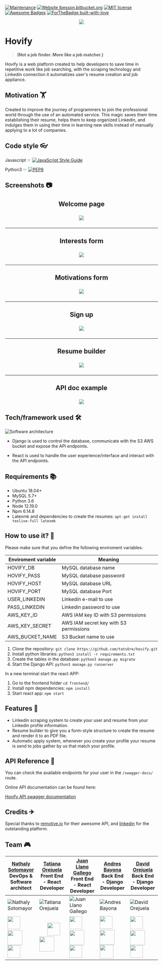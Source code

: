 [![Maintenance](https://img.shields.io/badge/Maintained%3F-yes-green.svg)](https://GitHub.com/Naereen/StrapDown.js/graphs/commit-activity) [![Website lbesson.bitbucket.org](https://img.shields.io/website-up-down-green-red/http/lbesson.bitbucket.org.svg)](http://lbesson.bitbucket.org/) [![MIT license](https://img.shields.io/badge/License-MIT-blue.svg)](https://lbesson.mit-license.org/) [![Awesome Badges](https://img.shields.io/badge/badges-awesome-green.svg)](https://github.com/Naereen/badges)  [![ForTheBadge built-with-love](http://ForTheBadge.com/images/badges/built-with-love.svg)](https://GitHub.com/Naereen/)
<p align="center">
  <img src="https://drive.google.com/uc?export=view&id=1JlxLIlPzMnq8S3pakHXxF9es8NGROPwH">
</p>

# Hovify 

> **(Not a job finder. More like a job matcher.)**

Hovify is a web platform created to help developers to save time in repetitive work like job searching, with the scraping technology and Linkedin connection it automatizes user's resume creation and job appliance.

## Motivation 🏋

Created to improve the journey of programmers to join the professional world through the use of an automated service. This magic saves them time establishing their resume, helps them to keep organized Linkedin, and indulges them in using their time in learning new skills instead of manually applying to a lot of companies.

## Code style 👓

Javascript ☞ [![JavaScript Style Guide](https://img.shields.io/badge/code_style-standard-brightgreen.svg)](https://standardjs.com) 

Python3  ☞ [![PEP8](https://img.shields.io/badge/code%20style-pep8-orange.svg)](https://www.python.org/dev/peps/pep-0008/)

## Screenshots  📷
<center>

## Welcome page
<p style="font-size:25px; font-weight:bold"> 
<img style="display: inline-block;" src="https://drive.google.com/uc?export=view&id=1ngR-qjOxUDyyVGYyDiqlan-hIsDGyMA6">
</p>

--------------

## Interests form
<p style="font-size:25px; font-weight:bold">
<img style="display: inline-block;" src="https://drive.google.com/uc?export=view&id=1lCrZBhaXeL41Z4wy72f8Sjy9CCFDzkAn">
</p>

---

## Motivations form
<p style="font-size:25px; font-weight:bold">
<img style="display: inline-block;" src="https://drive.google.com/uc?export=view&id=1bXcffDEcGVTNDxeYZbGuyce9G4F8Fzkp">
</p>

---

## Sign up
<p style="font-size:25px; font-weight:bold">
<img style="display: inline-block;" src="https://drive.google.com/uc?export=view&id=1C8r6M3UNo6-IV4K_NkpSNwW5JMv_m9Wm">
</p>

---

## Resume builder
<p style="font-size:25px; font-weight:bold"> 
<img style="display: inline-block;" src="https://drive.google.com/uc?export=view&id=1ldll1kjRkArSSU8oLV6XjmgQpceHM-JG">
</p>

---

## API doc example
<p style="font-size:25px; font-weight:bold"> 
<img style="display: inline-block;" src="https://drive.google.com/uc?export=view&id=1fn5Um6_PKuSEFuRMS-od771tXMX1EcR7">
</p>
</center>

## Tech/framework used 🛠

![Software architecture](https://drive.google.com/uc?export=view&id=1C75mJyQAXtClnMcUGra3eYxveVSFLQdF)

- Django is used to control the database, communicate with the S3 AWS bucket and expose the API endpoints.

- React is used to handle the user experience/interface and interact with the API endpoints.

## Requirements 📚

- Ubuntu 18.04+
- MySQL 5.7+
- Python 3.6
- Node 12.19.0
- Npm 6.14.8
- Latexmk and dependencies to create the resumes: `apt-get install texlive-full latexmk`

## How to use it? 📖

Please make sure that you define the following enviroment variables:

| Enviroment variable | Meaning |
|--|--|
| HOVIFY_DB | MySQL database name |
| HOVIFY_PASS| MySQL database password|
| HOVIFY_HOST| MySQL database URL|
| HOVIFY_PORT| MySQL database Port|
| USER_LINKEDIN| Linkedin e-mail to use |
| PASS_LINKEDIN| Linkedin password to use |
| AWS_KEY_ID| AWS IAM key ID with S3 permissions |
| AWS_KEY_SECRET| AWS IAM secret key with S3 permissions |
| AWS_BUCKET_NAME| S3 Bucket name to use |

1. Clone the repository: `git clone https://github.com/tatsOre/hovify.git`
2. Install python libraries: `python3 install -r requirements.txt`
2. Create the tables in the database: `python3 manage.py migrate`
3. Start the Django API: `python3 manage.py runserver`

In a new terminal start the react APP:

1. Go to the frontend folder `cd frontend/`
2. Install npm dependencies: `npm install`
3. Start react app: `npm start`

## Features 📜
 
 -  Linkedin scraping system to create your user and resume from your Linkedin profile information.
 - Resume builder to give you a form-style structure to create the resume and render it to an PDF file.
 - Automatic apply system, whenever you create your profile your resume is send to jobs gather by us that match your profile.

## API Reference 📰

You can check the available endpoints for your user in the `/swagger-docs/` route.

Online API documentation can be found here:

[Hovify API swagger documentation](https://hovify.herokuapp.com/swagger-docs/)

## Credits ✈

Special thanks to [remotive.io](https://remotive.io/) for their awesome API, and [linkedin](https://www.linkedin.com/mynetwork/) for the outstanding platform.

## Team 🎮

| [Nathaly Sotomayor](https://github.com/nathsotomayor) <br> DevOps & Software architect      | [Tatiana Orejuela](https://github.com/tatsOre/)  <br>  Front End - React Developer  |	[Juan Llano Gallego](https://github.com/llanojs/) <br> Front End - React Developer | [Andres Bayona](https://github.com/AndrewB4y) <br>  Back End - Django Developer| [David Orejuela](https://github.com/daorejuela1) <br>  Back End - Django Developer|
| -------------- | -------------- | ------------ |------------------- | --------- |
| ![Nathaly Sotomayor](https://drive.google.com/uc?export=view&id=1M_AqZWGESyEgcZMqUyLA9f4LLjeI9Mbg)   |![Tatiana Orejuela](https://drive.google.com/uc?export=view&id=1oDI09j8vZyTXnxILih4cFA1RyX6P4USa)    |  ![Juan Llano Gallego](https://drive.google.com/uc?export=view&id=1ipD4xqczqHosTr7e_V2xe-bPzr61oxjR) | ![Andres Bayona](https://drive.google.com/uc?export=view&id=1MFLJVNaqg8tGriQf214AqIS38eMTMe7b) | ![David Orejuela](https://drive.google.com/uc?export=view&id=1Z7ufHshnWyDEHCYW9Le906OhNfouzDRN)
| <a href="https://twitter.com/nathsotomayor" ><img style="display: inline-block;" src="https://drive.google.com/uc?export=view&id=1ug4ezQT3nLGNyXETpxrX7O1xPZDY2jfo" width="42px"></a> &nbsp;<a href="https://www.linkedin.com/in/nathsotomayor/" ><img style="display: inline-block;" src="https://drive.google.com/uc?export=view&id=1NUsq5uYK3rwLSrSKgbzjePhtwtImWiJq" width="49px"></a> <a href="https://medium.com/@nathsotomayor" ><img style="display: inline-block;" src="https://drive.google.com/uc?export=view&id=1uWYDXANNgp6hGjEMjyW44lEQPrMRDFNK" width="42px"></a> | &nbsp;&nbsp;&nbsp;&nbsp;&nbsp;&nbsp;<a href="https://twitter.com/TatsInTech" ><img style="display: inline-block;" src="https://drive.google.com/uc?export=view&id=1ug4ezQT3nLGNyXETpxrX7O1xPZDY2jfo" width="42px"></a> &nbsp;<a href="https://www.linkedin.com/in/tatiana-orejuela-08b98225/" ><img style="display: inline-block;" src="https://drive.google.com/uc?export=view&id=1NUsq5uYK3rwLSrSKgbzjePhtwtImWiJq" width="49px"></a> | <a href="https://twitter.com/llanoJS" ><img style="display: inline-block;" src="https://drive.google.com/uc?export=view&id=1ug4ezQT3nLGNyXETpxrX7O1xPZDY2jfo" width="42px"></a> &nbsp;<a href="https://www.linkedin.com/in/juansebastianllanogallego/" ><img style="display: inline-block;" src="https://drive.google.com/uc?export=view&id=1NUsq5uYK3rwLSrSKgbzjePhtwtImWiJq" width="49px"></a> <a href="https://medium.com/@juanllano93" ><img style="display: inline-block;" src="https://drive.google.com/uc?export=view&id=1uWYDXANNgp6hGjEMjyW44lEQPrMRDFNK" width="42px"></a>| <a href="https://twitter.com/AndresBayMon" ><img style="display: inline-block;" src="https://drive.google.com/uc?export=view&id=1ug4ezQT3nLGNyXETpxrX7O1xPZDY2jfo" width="42px"></a> &nbsp;<a href="https://www.linkedin.com/in/andresfbayona/" ><img style="display: inline-block;" src="https://drive.google.com/uc?export=view&id=1NUsq5uYK3rwLSrSKgbzjePhtwtImWiJq" width="49px"></a> <a href="https://medium.com/@andresbaymon" ><img style="display: inline-block;" src="https://drive.google.com/uc?export=view&id=1uWYDXANNgp6hGjEMjyW44lEQPrMRDFNK" width="45px"></a> |  <a href="https://twitter.com/DavidOrejuela14" ><img style="display: inline-block;" src="https://drive.google.com/uc?export=view&id=1ug4ezQT3nLGNyXETpxrX7O1xPZDY2jfo" width="42px"></a> &nbsp;<a href="https://www.linkedin.com/in/davidorejuela14/" ><img style="display: inline-block;" src="https://drive.google.com/uc?export=view&id=1NUsq5uYK3rwLSrSKgbzjePhtwtImWiJq" width="49px"></a> <a href="https://medium.com/@daorejuela1" ><img style="display: inline-block;" src="https://drive.google.com/uc?export=view&id=1uWYDXANNgp6hGjEMjyW44lEQPrMRDFNK" width="42px"></a>|
